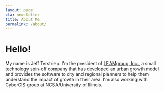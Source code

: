 ```yaml
---
layout: page
cta: newsletter
title: About Me
permalink: /about/
---
```


# Hello!

My name is Jeff Terstriep. I'm the president of [LEAMgroup, Inc.](http://leamgroup.com), a small technology spin-off company that has developed an urban growth model and provides the software to city and regional planners to help them understand the impact of growth in their area. I'm also working with CyberGIS group at NCSA/University of Illinois.




